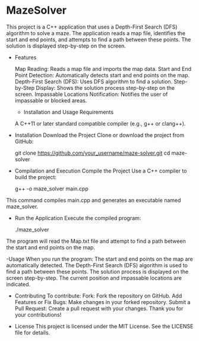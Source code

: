 # MazeSolver
This project is a C++ application that uses a Depth-First Search (DFS) algorithm to solve a maze. The application reads a map file, identifies the start and end points, and attempts to find a path between these points. The solution is displayed step-by-step on the screen.

- Features

  Map Reading: Reads a map file and imports the map data.
  Start and End Point Detection: Automatically detects start and end points on the map.
  Depth-First Search (DFS): Uses DFS algorithm to find a solution.
  Step-by-Step Display: Shows the solution process step-by-step on the screen.
  Impassable Locations Notification: Notifies the user of impassable or blocked areas.

  - Installation and Usage
    Requirements

  A C++11 or later standard compatible compiler (e.g., g++ or clang++).

- Installation
  Download the Project
  Clone or download the project from GitHub:

  git clone https://github.com/your_username/maze-solver.git
  cd maze-solver

- Compilation and Execution
    Compile the Project
    Use a C++ compiler to build the project:

    g++ -o maze_solver main.cpp

This command compiles main.cpp and generates an executable named maze_solver.

- Run the Application
  Execute the compiled program:

  ./maze_solver

The program will read the Map.txt file and attempt to find a path between the start and end points on the map.

-Usage
When you run the program:
The start and end points on the map are automatically detected.
The Depth-First Search (DFS) algorithm is used to find a path between these points.
The solution process is displayed on the screen step-by-step. The current position and impassable locations are indicated.

- Contributing
To contribute:
Fork: Fork the repository on GitHub.
Add Features or Fix Bugs: Make changes in your forked repository.
Submit a Pull Request: Create a pull request with your changes.
Thank you for your contributions!

- License
This project is licensed under the MIT License. See the LICENSE file for details.
